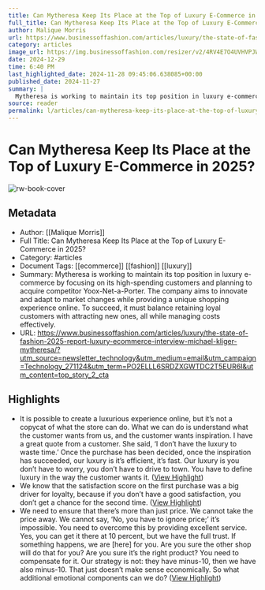 ```yaml
---
title: Can Mytheresa Keep Its Place at the Top of Luxury E-Commerce in 2025?
full_title: Can Mytheresa Keep Its Place at the Top of Luxury E-Commerce in 2025?
author: Malique Morris
url: https://www.businessoffashion.com/articles/luxury/the-state-of-fashion-2025-report-luxury-ecommerce-interview-michael-kliger-mytheresa/?utm_source=newsletter_technology&utm_medium=email&utm_campaign=Technology_271124&utm_term=PO2ELLL6SRDZXGWTDC2T5EUR6I&utm_content=top_story_2_cta
category: articles
image_url: https://img.businessoffashion.com/resizer/v2/4RV4E7O4UVHVPJWDHRQCIECAXU.png?smart=true&auth=e747519004dbf9fccbbb4bbec09cbe32f031f7b6c5f0c0ad1ede75372ce6a384&width=1200&height=630
date: 2024-12-29
time: 6:40 PM
last_highlighted_date: 2024-11-28 09:45:06.638085+00:00
published_date: 2024-11-27
summary: |
  Mytheresa is working to maintain its top position in luxury e-commerce by focusing on its high-spending customers and planning to acquire competitor Yoox-Net-a-Porter. The company aims to innovate and adapt to market changes while providing a unique shopping experience online. To succeed, it must balance retaining loyal customers with attracting new ones, all while managing costs effectively.
source: reader
permalink: l/articles/can-mytheresa-keep-its-place-at-the-top-of-luxury-e-commerce-in-2025
---
```

# Can Mytheresa Keep Its Place at the Top of Luxury E-Commerce in 2025?

![rw-book-cover](https://img.businessoffashion.com/resizer/v2/4RV4E7O4UVHVPJWDHRQCIECAXU.png?smart=true&auth=e747519004dbf9fccbbb4bbec09cbe32f031f7b6c5f0c0ad1ede75372ce6a384&width=1200&height=630)

## Metadata
- Author: [[Malique Morris]]
- Full Title: Can Mytheresa Keep Its Place at the Top of Luxury E-Commerce in 2025?
- Category: #articles
- Document Tags: [[ecommerce]] [[fashion]] [[luxury]] 
- Summary: Mytheresa is working to maintain its top position in luxury e-commerce by focusing on its high-spending customers and planning to acquire competitor Yoox-Net-a-Porter. The company aims to innovate and adapt to market changes while providing a unique shopping experience online. To succeed, it must balance retaining loyal customers with attracting new ones, all while managing costs effectively.
- URL: https://www.businessoffashion.com/articles/luxury/the-state-of-fashion-2025-report-luxury-ecommerce-interview-michael-kliger-mytheresa/?utm_source=newsletter_technology&utm_medium=email&utm_campaign=Technology_271124&utm_term=PO2ELLL6SRDZXGWTDC2T5EUR6I&utm_content=top_story_2_cta

## Highlights
- It is possible to create a luxurious experience online, but it’s not a copycat of what the store can do.
  What we can do is understand what the customer wants from us, and the customer wants inspiration.
  I have a great quote from a customer. She said, ‘I don’t have the luxury to waste time.’ Once the purchase has been decided, once the inspiration has succeeded, our luxury is it’s efficient, it’s fast. Our luxury is you don’t have to worry, you don’t have to drive to town.
  You have to define luxury in the way the customer wants it. ([View Highlight](https://read.readwise.io/read/01jds2e64660bxyffrc1kzhbfs))
- We know that the satisfaction score on the first purchase was a big driver for loyalty, because if you don’t have a good satisfaction, you don’t get a chance for the second time. ([View Highlight](https://read.readwise.io/read/01jds2fwqngs2m5b39f9taafj4))
- We need to ensure that there’s more than just price. We cannot take the price away. We cannot say, ‘No, you have to ignore price;’ it’s impossible.
  You need to overcome this by providing excellent service. Yes, you can get it there at 10 percent, but we have the full trust. If something happens, we are [here] for you. Are you sure the other shop will do that for you? Are you sure it’s the right product? You need to compensate for it.
  Our strategy is not: they have minus-10, then we have also minus-10. That just doesn’t make sense economically. So what additional emotional components can we do? ([View Highlight](https://read.readwise.io/read/01jds2hwee2wzr1qksqs3xz8p1))


